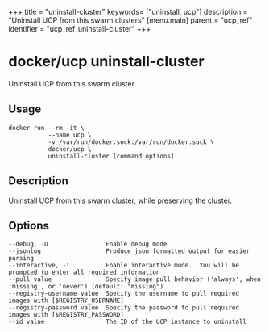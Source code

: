 +++
title = "uninstall-cluster"
keywords= ["uninstall, ucp"]
description = "Uninstall UCP from this swarm clusters"
[menu.main]
parent = "ucp_ref"
identifier = "ucp_ref_uninstall-cluster"
+++

# docker/ucp uninstall-cluster

Uninstall UCP from this swarm cluster.

## Usage

```
docker run --rm -it \
           --name ucp \
           -v /var/run/docker.sock:/var/run/docker.sock \
           docker/ucp \
           uninstall-cluster [command options]
```

## Description

Uninstall UCP from this swarm cluster, while preserving the cluster.

## Options
```nohighlight
--debug, -D                Enable debug mode
--jsonlog                  Produce json formatted output for easier parsing
--interactive, -i          Enable interactive mode.  You will be prompted to enter all required information
--pull value               Specify image pull behavior ('always', when 'missing', or 'never') (default: "missing")
--registry-username value  Specify the username to pull required images with [$REGISTRY_USERNAME]
--registry-password value  Specify the password to pull required images with [$REGISTRY_PASSWORD]
--id value                 The ID of the UCP instance to uninstall
```
